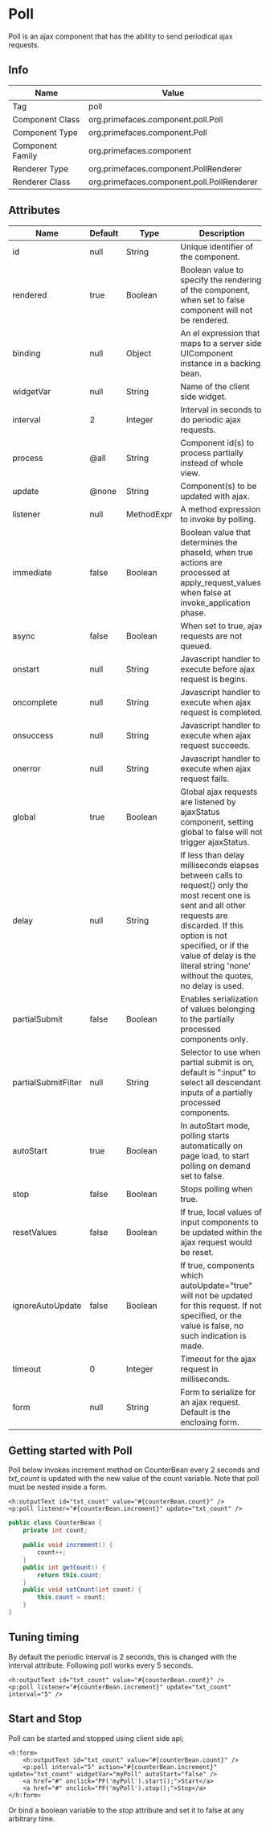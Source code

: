 # Poll

Poll is an ajax component that has the ability to send periodical ajax requests.

## Info

| Name | Value |
| --- | --- |
| Tag | poll
| Component Class | org.primefaces.component.poll.Poll
| Component Type | org.primefaces.component.Poll
| Component Family | org.primefaces.component |
| Renderer Type | org.primefaces.component.PollRenderer
| Renderer Class | org.primefaces.component.poll.PollRenderer

## Attributes

| Name | Default | Type | Description | 
| --- | --- | --- | --- |
id | null | String | Unique identifier of the component.
rendered | true | Boolean | Boolean value to specify the rendering of the component, when set to false component will not be rendered.
binding | null | Object | An el expression that maps to a server side UIComponent instance in a backing bean.
widgetVar | null | String | Name of the client side widget.
interval | 2 | Integer | Interval in seconds to do periodic ajax requests.
process | @all | String | Component id(s) to process partially instead of whole view.
update | @none | String | Component(s) to be updated with ajax.
listener | null | MethodExpr | A method expression to invoke by polling.
immediate | false | Boolean | Boolean value that determines the phaseId, when true actions are processed at apply_request_values, when false at invoke_application phase.
async | false | Boolean | When set to true, ajax requests are not queued.
onstart | null | String | Javascript handler to execute before ajax request is begins.
oncomplete | null | String | Javascript handler to execute when ajax request is completed.
onsuccess | null | String | Javascript handler to execute when ajax request succeeds.
onerror | null | String | Javascript handler to execute when ajax request fails.
global | true | Boolean | Global ajax requests are listened by ajaxStatus component, setting global to false will not trigger ajaxStatus.
delay | null | String | If less than delay milliseconds elapses between calls to request() only the most recent one is sent and all other requests are discarded. If this option is not specified, or if the value of delay is the literal string 'none' without the quotes, no delay is used.
partialSubmit | false | Boolean | Enables serialization of values belonging to the partially processed components only.
partialSubmitFilter | null | String | Selector to use when partial submit is on, default is ":input" to select all descendant inputs of a partially processed components.
autoStart | true | Boolean | In autoStart mode, polling starts automatically on page load, to start polling on demand set to false.
stop | false | Boolean | Stops polling when true.
resetValues | false | Boolean | If true, local values of input components to be updated within the ajax request would be reset.
ignoreAutoUpdate | false | Boolean | If true, components which autoUpdate="true" will not be updated for this request. If not specified, or the value is false, no such indication is made.
timeout | 0 | Integer | Timeout for the ajax request in milliseconds.
form | null | String | Form to serialize for an ajax request. Default is the enclosing form.

## Getting started with Poll
Poll below invokes increment method on CounterBean every 2 seconds and _txt_count_ is updated
with the new value of the count variable. Note that poll must be nested inside a form.

```xhtml
<h:outputText id="txt_count" value="#{counterBean.count}" />
<p:poll listener="#{counterBean.increment}" update="txt_count" />
```

```java
public class CounterBean {
    private int count;

    public void increment() {
        count++;
    }
    public int getCount() {
        return this.count;
    }
    public void setCount(int count) {
        this.count = count;
    }
}
```
## Tuning timing
By default the periodic interval is 2 seconds, this is changed with the interval attribute. Following
poll works every 5 seconds.

```xhtml
<h:outputText id="txt_count" value="#{counterBean.count}" />
<p:poll listener="#{counterBean.increment}" update="txt_count" interval="5" />
```
## Start and Stop
Poll can be started and stopped using client side api;

```xhtml
<h:form>
    <h:outputText id="txt_count" value="#{counterBean.count}" />
    <p:poll interval="5" action="#{counterBean.increment}" update="txt_count" widgetVar="myPoll" autoStart="false" />
    <a href="#" onclick="PF('myPoll').start();">Start</a>
    <a href="#" onclick="PF('myPoll').stop();">Stop</a>
</h:form>
```
Or bind a boolean variable to the _stop_ attribute and set it to false at any arbitrary time.

